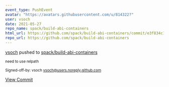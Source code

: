 ```yaml
---
event_type: PushEvent
avatar: "https://avatars.githubusercontent.com/u/814322?"
user: vsoch
date: 2021-05-27
repo_name: spack/build-abi-containers
html_url: https://github.com/spack/build-abi-containers/commit/e3f834c1abdf28acfe88b6a223efdb627e0937de
repo_url: https://github.com/spack/build-abi-containers
---
```


<a href='https://github.com/vsoch' target='_blank'>vsoch</a> pushed to <a href='https://github.com/spack/build-abi-containers' target='_blank'>spack/build-abi-containers</a>

<small>need to use relpath

Signed-off-by: vsoch <vsoch@users.noreply.github.com></small>

<a href='https://github.com/spack/build-abi-containers/commit/e3f834c1abdf28acfe88b6a223efdb627e0937de' target='_blank'>View Commit</a>